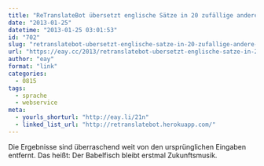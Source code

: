 ```yaml
---
title: "ReTranslateBot übersetzt englische Sätze in 20 zufällige andere Sprachen - und dann wieder zurück"
date: "2013-01-25"
datetime: "2013-01-25 03:01:53"
id: "702"
slug: "retranslatebot-ubersetzt-englische-satze-in-20-zufallige-andere-sprachen-und-dann-wieder-zuruck"
url: "https://eay.cc/2013/retranslatebot-ubersetzt-englische-satze-in-20-zufallige-andere-sprachen-und-dann-wieder-zuruck/"
author: "eay"
format: "link"
categories:
  - 0815
tags:
  - sprache
  - webservice
meta:
  - yourls_shorturl: "http://eay.li/21n"
  - linked_list_url: "http://retranslatebot.herokuapp.com/"
---
```


Die Ergebnisse sind überraschend weit von den ursprünglichen Eingaben entfernt. Das heißt: Der Babelfisch bleibt erstmal Zukunftsmusik.
